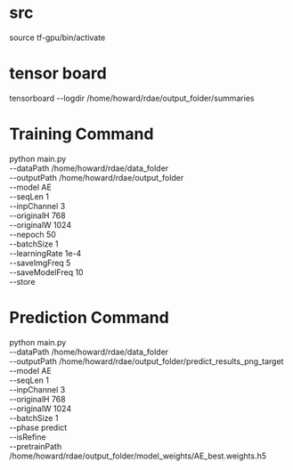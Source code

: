 # src
source tf-gpu/bin/activate
# tensor board
tensorboard --logdir /home/howard/rdae/output_folder/summaries
# Training Command
python main.py \
    --dataPath /home/howard/rdae/data_folder \
    --outputPath /home/howard/rdae/output_folder \
    --model AE \
    --seqLen 1 \
    --inpChannel 3 \
    --originalH 768 \
    --originalW 1024 \
    --nepoch 50 \
    --batchSize 1 \
    --learningRate 1e-4 \
    --saveImgFreq 5 \
    --saveModelFreq 10 \
    --store
# Prediction Command
python main.py \
    --dataPath /home/howard/rdae/data_folder \
    --outputPath /home/howard/rdae/output_folder/predict_results_png_target \
    --model AE \
    --seqLen 1 \
    --inpChannel 3 \
    --originalH 768 \
    --originalW 1024 \
    --batchSize 1 \
    --phase predict \
    --isRefine \
    --pretrainPath /home/howard/rdae/output_folder/model_weights/AE_best.weights.h5


